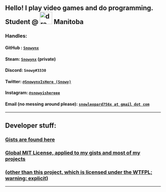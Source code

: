 ## Hello! I play video games and do programming. Student @ <img src="https://emojipedia-us.s3.dualstack.us-west-1.amazonaws.com/thumbs/240/twitter/236/flag-for-canada_1f1e8-1f1e6.png" alt="drawing" width="40" height="40"/> Manitoba

### Handles: 

#### GitHub : [`Snowynx`](https://github.com/Snowynx)
#### Steam: [`Snowynx`](https://steamcommunity.com/id/Snowynx/) (private)
#### Discord: `Snowy#3330`
#### Twitter: [`@SnowynxIsHere (Snowy)`](https://twitter.com/SnowynxIsHere)
#### Instagram: [`@snowyishereee`](https://www.instagram.com/snowyishereee/)
#### Email (no messing around please): [`snowleopard756x at gmail dot com`](mailto:snowleopard756x@gmail.com)

----

## Developer stuff:

### [Gists are found here](https://gist.github.com/Snowynx)

### [Global MIT License, applied to my gists and most of my projects](https://raw.githubusercontent.com/Snowynx/Snowynx.github.io/master/globalLicense.md) 

### [(other than this project, which is licensed under the WTFPL; warning: explicit)](https://raw.githubusercontent.com/Snowynx/Snowynx.github.io/master/LICENSE)

----
<link rel="shortcut icon" type="image/png" href="https://emojipedia-us.s3.dualstack.us-west-1.amazonaws.com/thumbs/240/twitter/236/flag-for-canada_1f1e8-1f1e6.png">
